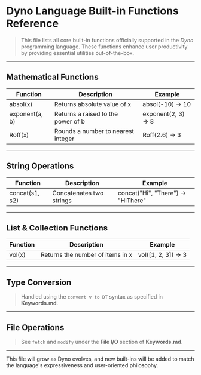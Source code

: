 # Dyno Language Built-in Functions Reference

> This file lists all core built-in functions officially supported in the *Dyno* programming language. These functions enhance user productivity by providing essential utilities out-of-the-box.

---

## Mathematical Functions

| Function       | Description                            | Example                     |
|----------------|----------------------------------------|-----------------------------|
| absol(x)       | Returns absolute value of x            | absol(-10) → 10             |
| exponent(a, b) | Returns a raised to the power of b     | exponent(2, 3) → 8          |
| Roff(x)        | Rounds a number to nearest integer     | Roff(2.6) → 3               |

---

## String Operations

| Function         | Description                            | Example                              |
|------------------|----------------------------------------|--------------------------------------|
| concat(s1, s2)   | Concatenates two strings               | concat("Hi", "There") → "HiThere"    |

---

## List & Collection Functions

| Function     | Description                            | Example                     |
|--------------|----------------------------------------|-----------------------------|
| vol(x)       | Returns the number of items in x      | vol([1, 2, 3]) → 3          |

---

## Type Conversion

> Handled using the `convert v to DT` syntax as specified in **Keywords.md**.

---

## File Operations

> See `fetch` and `modify` under the **File I/O** section of **Keywords.md**.

---

This file will grow as Dyno evolves, and new built-ins will be added to match the language's expressiveness and user-oriented philosophy.
